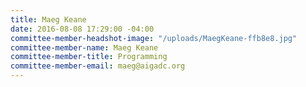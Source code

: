 ```yaml
---
title: Maeg Keane
date: 2016-08-08 17:29:00 -04:00
committee-member-headshot-image: "/uploads/MaegKeane-ffb8e8.jpg"
committee-member-name: Maeg Keane
committee-member-title: Programming
committee-member-email: maeg@aigadc.org
---
```


